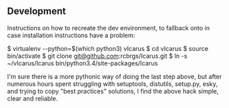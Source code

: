 Development
-----------

Instructions on how to recreate the dev environment, to fallback onto in case installation instructions have a problem:

$ virtualenv --python=$(which python3) vIcarus
$ cd vIcarus
$ source bin/activate
$ git clone git@github.com:rcbrgs/Icarus.git
$ ln -s ~/vIcarus/Icarus bin/python3.4/site-packages/Icarus

I'm sure there is a more pythonic way of doing the last step above, but after numerous hours spent struggling with setuptools, distutils, setup.py, esky, and trying to copy "best practices" solutions, I find the above hack simple, clear and reliable.
